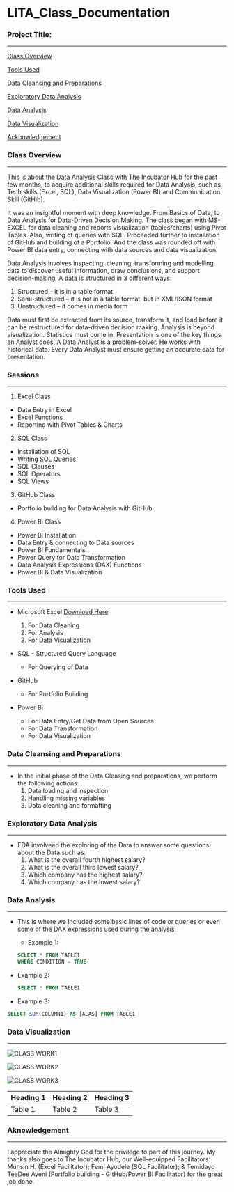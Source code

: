 # LITA_Class_Documentation

### Project Title:
------------------

[Class Overview](#class-overview)

[Tools Used](#tools-used)

[Data Cleansing and Preparations](#data-cleansing-and-preparations)

[Exploratory Data Analysis](#exploratory-data-analysis)

[Data Analysis](#data-analysis)

[Data Visualization](#data-visualization)

[Acknowledgement](#acknowledgement)


### Class Overview
-------------------

This is about the Data Analysis Class with The Incubator Hub for the past few months, to acquire additional skills required for Data Analysis, such as Tech skills (Excel, SQL), Data Visualization (Power BI) and Communication Skill (GitHib). 

It was an insightful moment with deep knowledge.  From Basics of Data, to Data Analysis for Data-Driven Decision Making. The class began with MS-EXCEL for data cleaning and reports visualization (tables/charts) using Pivot Tables. Also, writing of queries with SQL. Proceeded further to installation of GitHub and building of a Portfolio. And the class was rounded off with Power BI data entry, connecting with data sources and data visualization.

Data Analysis involves inspecting, cleaning, transforming and modelling data to discover useful information, draw conclusions, and support decision-making.
A data is structured in 3 different ways: 
1)	Structured – it is in a table format
2)	Semi-structured – it is not in a table format, but in XML/ISON format
3)	Unstructured – it comes in media form

Data must first be extracted from its source, transform it, and load before it can be restructured for data-driven decision making.
Analysis is beyond visualization. Statistics must come in. Presentation is one of the key things an Analyst does. 
A Data Analyst is a problem-solver. He works with historical data. Every Data Analyst must ensure getting an accurate data for presentation.


### Sessions
----------

1. Excel Class
-	Data Entry in Excel
-	Excel Functions
-	Reporting with Pivot Tables & Charts

2. SQL Class
-	Installation of SQL
-	Writing SQL Queries
-	SQL Clauses
-	SQL Operators
-	SQL Views

3. GitHub Class
-	Portfolio building for Data Analysis with GitHub

4. Power BI Class
-	Power BI Installation
-	Data Entry & connecting to Data sources
-	Power BI Fundamentals
-	Power Query for Data Transformation
-	Data Analysis Expressions (DAX) Functions
-	Power BI & Data Visualization


### Tools Used
--------------

- Microsoft Excel [Download Here](http://www.microsoft.com)
  1. For Data Cleaning
  2. For Analysis
  3. For Data Visualization
 
- SQL - Structured Query Language
  - For Querying of Data
 
- GitHub
  - For Portfolio Building
 
- Power BI
  - For Data Entry/Get Data from Open Sources
  - For Data Transformation
  - For Data Visualization

### Data Cleansing and Preparations
-----------------------------------
- In the initial phase of the Data Cleasing and preparations, we perform the following actions:
  1. Data loading and inspection
  2. Handling missing variables
  3. Data cleaning and formatting

### Exploratory Data Analysis
-----------------------------
- EDA involveed the exploring of the Data to answer some questions about the Data such as:
  1. What is the overall fourth highest salary?
  2. What is the overall third lowest salary?
  3. Which company has the highest salary?
  4. Which company has the lowest salary?

### Data Analysis
-----------------
- This is where we included some basic lines of code or queries or even some of the DAX expressions used during the analysis.
   - Example 1:
   ~~~SQL
   SELECT * FROM TABLE1
   WHERE CONDITION = TRUE
   ~~~

 - Example 2:
   ~~~SQL
   SELECT * FROM TABLE1
   ~~~

 - Example 3:
 ~~~SQL
 SELECT SUM(COLUMN1) AS [ALAS] FROM TABLE1
 ~~~

### Data Visualization
----------------------

![CLASS WORK1](https://github.com/user-attachments/assets/16c6d4d7-c675-4528-9efa-8888f59c0045)

![CLASS WORK2](https://github.com/user-attachments/assets/835fb04c-5079-447d-b05a-5af7d602953b)

![CLASS WORK3](https://github.com/user-attachments/assets/c1c587ad-7536-4114-9e92-82906382ec16)


|Heading 1|Heading 2|Heading 3|
|---------|---------|---------|
|Table 1|Table 2|Table 3|

### Aknowledgement
------------------

I appreciate the Almighty God for the privilege to part of this journey. My thanks also goes to The Incubator Hub, our Well-equipped Facilitators: Muhsin H. (Excel Facilitator); Femi Ayodele (SQL Facilitator); & Temidayo TeeDee Ayeni (Portfolio building - GItHub/Power BI Facilitator) for the great job done.



